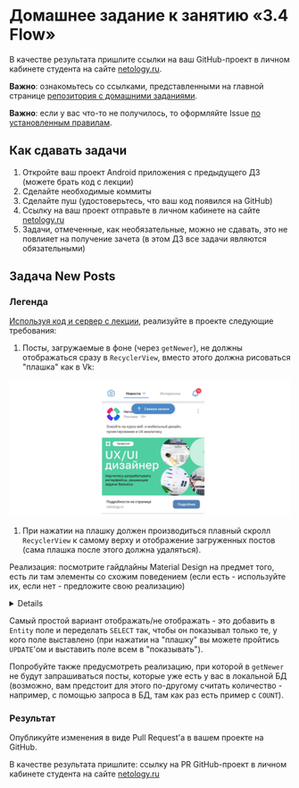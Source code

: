 # Домашнее задание к занятию «3.4 Flow»

В качестве результата пришлите ссылки на ваш GitHub-проект в личном кабинете студента на сайте [netology.ru](https://netology.ru).

**Важно**: ознакомьтесь со ссылками, представленными на главной странице [репозитория с домашними заданиями](../README.md).

**Важно**: если у вас что-то не получилось, то оформляйте Issue [по установленным правилам](../report-requirements.md).

## Как сдавать задачи

1. Откройте ваш проект Android приложения с предыдущего ДЗ (можете брать код с лекции)
1. Сделайте необходимые коммиты
1. Сделайте пуш (удостоверьтесь, что ваш код появился на GitHub)
1. Ссылку на ваш проект отправьте в личном кабинете на сайте [netology.ru](https://netology.ru)
1. Задачи, отмеченные, как необязательные, можно не сдавать, это не повлияет на получение зачета (в этом ДЗ все задачи являются обязательными)

## Задача New Posts

### Легенда

[Используя код и сервер с лекции](https://github.com/netology-code/andin-code/tree/master/11_flow), реализуйте в проекте следующие требования: 

1. Посты, загружаемые в фоне (через `getNewer`), не должны отображаться сразу в `RecyclerView`, вместо этого должна рисоваться "плашка" как в Vk:

![](pic/vk.png)

1. При нажатии на плашку должен производиться плавный скролл `RecyclerView` к самому верху и отображение загруженных постов (сама плашка после этого должна удаляться).

Реализация: посмотрите гайдлайны Material Design на предмет того, есть ли там элементы со схожим поведением (если есть - используйте их, если нет - предложите свою реализацию)

<summary>
<details>Подсказки</details>

Самый простой вариант отображать/не отображать - это добавить в `Entity` поле и переделать `SELECT` так, чтобы он показывал только те, у кого поле выставлено (при нажатии на "плашку" вы можете пройтись `UPDATE`'ом и выставить поле всем в "показывать").

</summary>

Попробуйте также предусмотреть реализацию, при которой в `getNewer` не будут запрашиваться посты, которые уже есть у вас в локальной БД (возможно, вам предстоит для этого по-другому считать количество - например, с помощью запроса в БД, там как раз есть пример с `COUNT`).

### Результат

Опубликуйте изменения в виде Pull Request'а в вашем проекте на GitHub.

В качестве результата пришлите: ссылку на PR GitHub-проект в личном кабинете студента на сайте [netology.ru](https://netology.ru)
